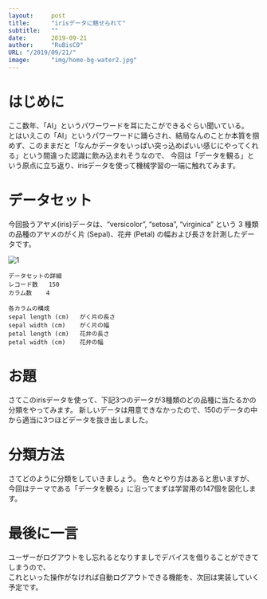 ```yaml
---
layout:     post 
title:      "irisデータに魅せられて"
subtitle:   ""
date:       2019-09-21
author:     "RuBisCO"
URL: "/2019/09/21/"
image:      "img/home-bg-water2.jpg"
---
```


# はじめに
ここ数年、「AI」というパワーワードを耳にたこができるぐらい聞いている。  
とはいえこの「AI」というパワーワードに踊らされ、結局なんのことか本質を掴めず、このままだと「なんかデータをいっぱい突っ込めばいい感じにやってくれる」という間違った認識に飲み込まれそうなので、
今回は「データを観る」という原点に立ち返り、irisデータを使って機械学習の一端に触れてみます。

# データセット
今回扱うアヤメ(iris)データは、“versicolor”, “setosa”, “virginica” という 3 種類の品種のアヤメのがく片 (Sepal)、花弁 (Petal) の幅および長さを計測したデータです。

![1](/img/iris/1.png)

```
データセットの詳細
レコード数 	150
カラム数 	4

各カラムの構成
sepal length (cm) 	がく片の長さ
sepal width (cm) 	がく片の幅
petal length (cm) 	花弁の長さ
petal width (cm) 	花弁の幅
```

# お題
さてこのirisデータを使って、下記3つのデータが3種類のどの品種に当たるかの分類をやってみます。
新しいデータは用意できなかったので、150のデータの中から適当に3つほどデータを抜き出しました。


# 分類方法
さてどのように分類をしていきましょう。
色々とやり方はあると思いますが、今回はテーマである「データを観る」に沿ってまずは学習用の147個を図化します。

#  最後に一言
ユーザーがログアウトをし忘れるとなりすましでデバイスを借りることができてしまうので、  
これといった操作がなければ自動ログアウトできる機能を、次回は実装していく予定です。
